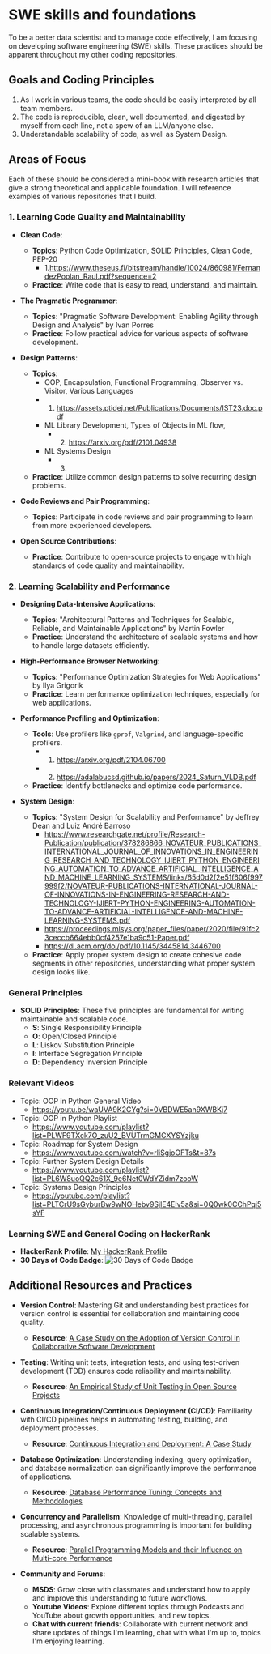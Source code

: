 # SWE skills and foundations

To be a better data scientist and to manage code effectively, I am focusing on developing software engineering (SWE) skills. These practices should be apparent throughout my other coding repositories.

## Goals and Coding Principles

1. As I work in various teams, the code should be easily interpreted by all team members.
2. The code is reproducible, clean, well documented, and digested by myself from each line, not a spew of an LLM/anyone else.
3. Understandable scalability of code, as well as System Design.

## Areas of Focus
Each of these should be considered a mini-book with research articles that give a strong theoretical and applicable foundation. I will reference examples of various repositories that I build.

### 1. Learning Code Quality and Maintainability

- **Clean Code**:
  - **Topics**: Python Code Optimization, SOLID Principles, Clean Code, PEP-20
      - 1.https://www.theseus.fi/bitstream/handle/10024/860981/FernandezPoolan_Raul.pdf?sequence=2
  - **Practice**: Write code that is easy to read, understand, and maintain.
  
- **The Pragmatic Programmer**:
  - **Topics**: "Pragmatic Software Development: Enabling Agility through Design and Analysis" by Ivan Porres
  - **Practice**: Follow practical advice for various aspects of software development.

- **Design Patterns**:
  - **Topics**:
    - OOP, Encapsulation, Functional Programming, Observer vs. Visitor, Various Languages 
     - 1. https://assets.ptidej.net/Publications/Documents/IST23.doc.pdf
    - ML Library Development, Types of Objects in ML flow, 
      - 2. https://arxiv.org/pdf/2101.04938
    - ML Systems Design
      - 3. 
  - **Practice**: Utilize common design patterns to solve recurring design problems.
    

- **Code Reviews and Pair Programming**:
  - **Topics**: Participate in code reviews and pair programming to learn from more experienced developers.

- **Open Source Contributions**:
  - **Practice**: Contribute to open-source projects to engage with high standards of code quality and maintainability.

### 2. Learning Scalability and Performance

- **Designing Data-Intensive Applications**:
  - **Topics**: "Architectural Patterns and Techniques for Scalable, Reliable, and Maintainable Applications" by Martin Fowler
  - **Practice**: Understand the architecture of scalable systems and how to handle large datasets efficiently.

- **High-Performance Browser Networking**:
  - **Topics**: "Performance Optimization Strategies for Web Applications" by Ilya Grigorik
  - **Practice**: Learn performance optimization techniques, especially for web applications.

- **Performance Profiling and Optimization**:
  - **Tools**: Use profilers like `gprof`, `Valgrind`, and language-specific profilers.
    - 1. https://arxiv.org/pdf/2104.06700
    - 2. https://adalabucsd.github.io/papers/2024_Saturn_VLDB.pdf
  - **Practice**: Identify bottlenecks and optimize code performance.

- **System Design**:
  - **Topics**: "System Design for Scalability and Performance" by Jeffrey Dean and Luiz André Barroso
    - https://www.researchgate.net/profile/Research-Publication/publication/378286866_NOVATEUR_PUBLICATIONS_INTERNATIONAL_JOURNAL_OF_INNOVATIONS_IN_ENGINEERING_RESEARCH_AND_TECHNOLOGY_IJIERT_PYTHON_ENGINEERING_AUTOMATION_TO_ADVANCE_ARTIFICIAL_INTELLIGENCE_AND_MACHINE_LEARNING_SYSTEMS/links/65d0d2f2e51f606f997999f2/NOVATEUR-PUBLICATIONS-INTERNATIONAL-JOURNAL-OF-INNOVATIONS-IN-ENGINEERING-RESEARCH-AND-TECHNOLOGY-IJIERT-PYTHON-ENGINEERING-AUTOMATION-TO-ADVANCE-ARTIFICIAL-INTELLIGENCE-AND-MACHINE-LEARNING-SYSTEMS.pdf
    - https://proceedings.mlsys.org/paper_files/paper/2020/file/91fc23ceccb664ebb0cf4257e1ba9c51-Paper.pdf
    - https://dl.acm.org/doi/pdf/10.1145/3445814.3446700
  - **Practice**: Apply proper system design to create cohesive code segments in other repositories, understanding what proper system design looks like. 

### General Principles

- **SOLID Principles**: These five principles are fundamental for writing maintainable and scalable code.
  - **S**: Single Responsibility Principle
  - **O**: Open/Closed Principle
  - **L**: Liskov Substitution Principle
  - **I**: Interface Segregation Principle
  - **D**: Dependency Inversion Principle

### Relevant Videos
- Topic: OOP in Python General Video 
  - https://youtu.be/waUVA9K2CYg?si=0VBDWE5an9XWBKj7
- Topic: OOP in Python Playlist
  - https://www.youtube.com/playlist?list=PLWF9TXck7O_zuU2_BVUTrmGMCXYSYzjku
- Topic: Roadmap for System Design
  - https://www.youtube.com/watch?v=rliSgjoOFTs&t=87s
- Topic: Further System Design Details
  - https://www.youtube.com/playlist?list=PL6W8uoQQ2c61X_9e6Net0WdYZidm7zooW
- Topic: Systems Design Principles
  - https://youtube.com/playlist?list=PLTCrU9sGyburBw9wNOHebv9SjlE4Elv5a&si=0Q0wk0CChPqi5sYF
### Learning SWE and General Coding on HackerRank

- **HackerRank Profile**: [My HackerRank Profile](https://www.hackerrank.com/ethannorton12)
- **30 Days of Code Badge**: ![30 Days of Code Badge](https://hrcdn.net/fcore/assets/badges/30-days-of-code-a772ae4c2f.svg)

## Additional Resources and Practices

- **Version Control**: Mastering Git and understanding best practices for version control is essential for collaboration and maintaining code quality.
  - **Resource**: [A Case Study on the Adoption of Version Control in Collaborative Software Development](https://www.researchgate.net/publication/221519260_A_Case_Study_on_the_Adoption_of_Version_Control_in_Collaborative_Software_Development)

- **Testing**: Writing unit tests, integration tests, and using test-driven development (TDD) ensures code reliability and maintainability.
  - **Resource**: [An Empirical Study of Unit Testing in Open Source Projects](https://dl.acm.org/doi/10.1145/3180155.3180174)

- **Continuous Integration/Continuous Deployment (CI/CD)**: Familiarity with CI/CD pipelines helps in automating testing, building, and deployment processes.
  - **Resource**: [Continuous Integration and Deployment: A Case Study](https://dl.acm.org/doi/10.1145/3377813.3381365)

- **Database Optimization**: Understanding indexing, query optimization, and database normalization can significantly improve the performance of applications.
  - **Resource**: [Database Performance Tuning: Concepts and Methodologies](https://ieeexplore.ieee.org/document/6824302)

- **Concurrency and Parallelism**: Knowledge of multi-threading, parallel processing, and asynchronous programming is important for building scalable systems.
  - **Resource**: [Parallel Programming Models and their Influence on Multi-core Performance](https://dl.acm.org/doi/10.1145/2145816.2145830)

- **Community and Forums**:
  - **MSDS**: Grow close with classmates and understand how to apply and improve this understanding to future workflows.
  - **Youtube Videos**: Explore different topics through Podcasts and YouTube about growth opportunities, and new topics. 
  - **Chat with current friends**: Collaborate with current network and share updates of things I'm learning, chat with what I'm up to, topics I'm enjoying learning.


